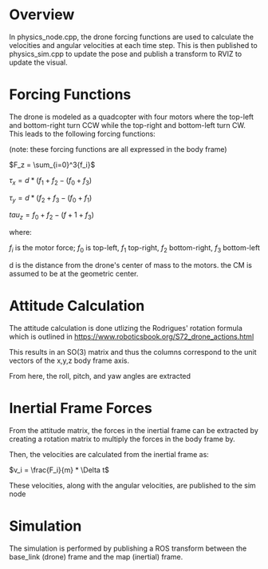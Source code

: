 # Overview

In physics_node.cpp, the drone forcing functions are used to calculate the velocities and angular velocities at each time step. This is then published to physics_sim.cpp to update the pose and publish a transform to RVIZ to update the visual.

# Forcing Functions

The drone is modeled as a quadcopter with four motors where the top-left and bottom-right turn CCW while the top-right and bottom-left turn CW. This leads to the following forcing functions:

(note: these forcing functions are all expressed in the body frame)

$F_z = \sum_{i=0}^3{f_i}$

$\tau_x = d * (f_1 + f_2 - (f_0 + f_3)$

$\tau_y = d * (f_2 + f_3 - (f_0 + f_1)$

$tau_z = f_0 + f_2 - (f+1 + f_3)$

where:

$f_i$ is the motor force; $f_0$ is top-left, $f_1$ top-right, $f_2$ bottom-right, $f_3$ bottom-left

d is the distance from the drone's center of mass to the motors. the CM is assumed to be at the geometric center.

# Attitude Calculation

The attitude calculation is done utlizing the Rodrigues' rotation formula which is outlined in https://www.roboticsbook.org/S72_drone_actions.html

This results in an SO(3) matrix and thus the columns correspond to the unit vectors of the x,y,z body frame axis.

From here, the roll, pitch, and yaw angles are extracted

# Inertial Frame Forces

From the attitude matrix, the forces in the inertial frame can be extracted by creating a rotation matrix to multiply the forces in the body frame by.

Then, the velocities are calculated from the inertial frame as:

$v_i = \frac{F_i}{m} * \Delta t$

These velocities, along with the angular velocities, are published to the sim node

# Simulation

The simulation is performed by publishing a ROS transform between the base_link (drone) frame and the map (inertial) frame.
